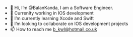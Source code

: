- 👋 Hi, I’m @BalanKanda, I am a Software Engineer.
- 👀 Currenlty working in IOS development
- 🌱 I’m currently learning Xcode and Swift
- 💞️ I’m looking to collaborate on IOS development projects
- 📫 How to reach me b_kwl@hotmail.co.uk

<!---
BalanKanda/BalanKanda is a ✨ special ✨ repository because its `README.md` (this file) appears on your GitHub profile.
You can click the Preview link to take a look at your changes.
--->
